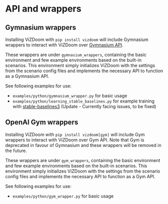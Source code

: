 # API and wrappers

## Gymnasium wrappers

Installing ViZDoom with `pip install vizdoom` will include
Gymnasium wrappers to interact with ViZDoom over [Gymnasium API](https://gymnasium.farama.org/).

These wrappers are under `gymnasium_wrappers`, containing the basic environment and
few example environments based on the built-in scenarios. This environment
simply initializes ViZDoom with the settings from the scenario config files
and implements the necessary API to function as a Gymnasium API.

See following examples for use:
  - `examples/python/gymnasium_wrapper.py` for basic usage
  - `examples/python/learning_stable_baselines.py` for example training with [stable-baselines3](https://github.com/DLR-RM/stable-baselines3/) (Update - Currently facing issues, to be fixed)


## OpenAI Gym wrappers

Installing ViZDoom with `pip install vizdoom[gym]` will include
Gym wrappers to interact with ViZDoom over Gym API. Note that Gym is deprecated in favour of Gymnasium and these wrappers will be removed in the future.

These wrappers are under `gym_wrappers`, containing the basic environment and
few example environments based on the built-in scenarios. This environment
simply initializes ViZDoom with the settings from the scenario config files
and implements the necessary API to function as a Gym API.

See following examples for use:
  - `examples/python/gym_wrapper.py` for basic usage
